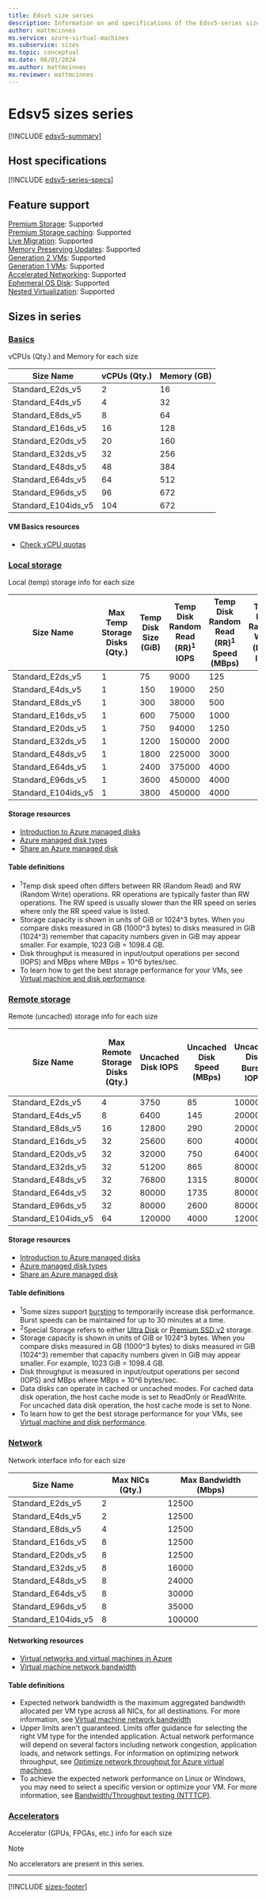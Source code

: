 ```yaml
---
title: Edsv5 size series
description: Information on and specifications of the Edsv5-series sizes
author: mattmcinnes
ms.service: azure-virtual-machines
ms.subservice: sizes
ms.topic: conceptual
ms.date: 08/01/2024
ms.author: mattmcinnes
ms.reviewer: mattmcinnes
---
```


# Edsv5 sizes series

[!INCLUDE [edsv5-summary](./includes/edsv5-series-summary.md)]

## Host specifications
[!INCLUDE [edsv5-series-specs](./includes/edsv5-series-specs.md)]

## Feature support
[Premium Storage](../../premium-storage-performance.md): Supported <br>[Premium Storage caching](../../premium-storage-performance.md): Supported <br>[Live Migration](../../maintenance-and-updates.md): Supported <br>[Memory Preserving Updates](../../maintenance-and-updates.md): Supported <br>[Generation 2 VMs](../../generation-2.md): Supported <br>[Generation 1 VMs](../../generation-2.md): Supported <br>[Accelerated Networking](/azure/virtual-network/create-vm-accelerated-networking-cli): Supported <br>[Ephemeral OS Disk](../../ephemeral-os-disks.md): Supported <br>[Nested Virtualization](/virtualization/hyper-v-on-windows/user-guide/nested-virtualization): Supported <br>

## Sizes in series

### [Basics](#tab/sizebasic)

vCPUs (Qty.) and Memory for each size

| Size Name | vCPUs (Qty.) | Memory (GB) |
| --- | --- | --- |
| Standard_E2ds_v5 | 2 | 16 |
| Standard_E4ds_v5 | 4 | 32 |
| Standard_E8ds_v5 | 8 | 64 |
| Standard_E16ds_v5 | 16 | 128 |
| Standard_E20ds_v5 | 20 | 160 |
| Standard_E32ds_v5 | 32 | 256 |
| Standard_E48ds_v5 | 48 | 384 |
| Standard_E64ds_v5 | 64 | 512 |
| Standard_E96ds_v5 | 96 | 672 |
| Standard_E104ids_v5 | 104 | 672 |

#### VM Basics resources
- [Check vCPU quotas](../../../virtual-machines/quotas.md)

### [Local storage](#tab/sizestoragelocal)

Local (temp) storage info for each size

| Size Name | Max Temp Storage Disks (Qty.) | Temp Disk Size (GiB) | Temp Disk Random Read (RR)<sup>1</sup> IOPS | Temp Disk Random Read (RR)<sup>1</sup> Speed (MBps) | Temp Disk Random Write (RW)<sup>1</sup> IOPS | Temp Disk Random Write (RW)<sup>1</sup> Speed (MBps) | Local-Special-Disk-Count | Local-Special-Disk-Size-GB | Local-Special-Disk-RR-IOPS | Local-Special-Disk-RR-MBps |
| --- | --- | --- | --- | --- | --- | --- | --- | --- | --- | --- |
| Standard_E2ds_v5 | 1 | 75 | 9000 | 125 |  |  |  |  |  |  |
| Standard_E4ds_v5 | 1 | 150 | 19000 | 250 |  |  |  |  |  |  |
| Standard_E8ds_v5 | 1 | 300 | 38000 | 500 |  |  |  |  |  |  |
| Standard_E16ds_v5 | 1 | 600 | 75000 | 1000 |  |  |  |  |  |  |
| Standard_E20ds_v5 | 1 | 750 | 94000 | 1250 |  |  |  |  |  |  |
| Standard_E32ds_v5 | 1 | 1200 | 150000 | 2000 |  |  |  |  |  |  |
| Standard_E48ds_v5 | 1 | 1800 | 225000 | 3000 |  |  |  |  |  |  |
| Standard_E64ds_v5 | 1 | 2400 | 375000 | 4000 |  |  |  |  |  |  |
| Standard_E96ds_v5 | 1 | 3600 | 450000 | 4000 |  |  |  |  |  |  |
| Standard_E104ids_v5 | 1 | 3800 | 450000 | 4000 |  |  |  |  |  |  |

#### Storage resources
- [Introduction to Azure managed disks](../../../virtual-machines/managed-disks-overview.md)
- [Azure managed disk types](../../../virtual-machines/disks-types.md)
- [Share an Azure managed disk](../../../virtual-machines/disks-shared.md)

#### Table definitions
- <sup>1</sup>Temp disk speed often differs between RR (Random Read) and RW (Random Write) operations. RR operations are typically faster than RW operations. The RW speed is usually slower than the RR speed on series where only the RR speed value is listed.
- Storage capacity is shown in units of GiB or 1024^3 bytes. When you compare disks measured in GB (1000^3 bytes) to disks measured in GiB (1024^3) remember that capacity numbers given in GiB may appear smaller. For example, 1023 GiB = 1098.4 GB.
- Disk throughput is measured in input/output operations per second (IOPS) and MBps where MBps = 10^6 bytes/sec.
- To learn how to get the best storage performance for your VMs, see [Virtual machine and disk performance](../../../virtual-machines/disks-performance.md).

### [Remote storage](#tab/sizestorageremote)

Remote (uncached) storage info for each size

| Size Name | Max Remote Storage Disks (Qty.) | Uncached Disk IOPS | Uncached Disk Speed (MBps) | Uncached Disk Burst<sup>1</sup> IOPS | Uncached Disk Burst<sup>1</sup> Speed (MBps) | Uncached Special<sup>2</sup> Disk IOPS | Uncached Special<sup>2</sup> Disk Speed (MBps) | Uncached Burst<sup>1</sup> Special<sup>2</sup> Disk IOPS | Uncached Burst<sup>1</sup> Special<sup>2</sup> Disk Speed (MBps) |
| --- | --- | --- | --- | --- | --- | --- | --- | --- | --- |
| Standard_E2ds_v5 | 4 | 3750 | 85 | 10000 | 1200 |  |  |  |  |
| Standard_E4ds_v5 | 8 | 6400 | 145 | 20000 | 1200 |  |  |  |  |
| Standard_E8ds_v5 | 16 | 12800 | 290 | 20000 | 1200 |  |  |  |  |
| Standard_E16ds_v5 | 32 | 25600 | 600 | 40000 | 1200 |  |  |  |  |
| Standard_E20ds_v5 | 32 | 32000 | 750 | 64000 | 1600 |  |  |  |  |
| Standard_E32ds_v5 | 32 | 51200 | 865 | 80000 | 2000 |  |  |  |  |
| Standard_E48ds_v5 | 32 | 76800 | 1315 | 80000 | 3000 |  |  |  |  |
| Standard_E64ds_v5 | 32 | 80000 | 1735 | 80000 | 3000 |  |  |  |  |
| Standard_E96ds_v5 | 32 | 80000 | 2600 | 80000 | 4000 |  |  |  |  |
| Standard_E104ids_v5 | 64 | 120000 | 4000 | 120000 | 4000 |  |  |  |  |

#### Storage resources
- [Introduction to Azure managed disks](../../../virtual-machines/managed-disks-overview.md)
- [Azure managed disk types](../../../virtual-machines/disks-types.md)
- [Share an Azure managed disk](../../../virtual-machines/disks-shared.md)

#### Table definitions
- <sup>1</sup>Some sizes support [bursting](../../disk-bursting.md) to temporarily increase disk performance. Burst speeds can be maintained for up to 30 minutes at a time.
- <sup>2</sup>Special Storage refers to either [Ultra Disk](../../../virtual-machines/disks-enable-ultra-ssd.md) or [Premium SSD v2](../../../virtual-machines/disks-deploy-premium-v2.md) storage.
- Storage capacity is shown in units of GiB or 1024^3 bytes. When you compare disks measured in GB (1000^3 bytes) to disks measured in GiB (1024^3) remember that capacity numbers given in GiB may appear smaller. For example, 1023 GiB = 1098.4 GB.
- Disk throughput is measured in input/output operations per second (IOPS) and MBps where MBps = 10^6 bytes/sec.
- Data disks can operate in cached or uncached modes. For cached data disk operation, the host cache mode is set to ReadOnly or ReadWrite. For uncached data disk operation, the host cache mode is set to None.
- To learn how to get the best storage performance for your VMs, see [Virtual machine and disk performance](../../../virtual-machines/disks-performance.md).


### [Network](#tab/sizenetwork)

Network interface info for each size

| Size Name | Max NICs (Qty.) | Max Bandwidth (Mbps) |
| --- | --- | --- |
| Standard_E2ds_v5 | 2 | 12500 |
| Standard_E4ds_v5 | 2 | 12500 |
| Standard_E8ds_v5 | 4 | 12500 |
| Standard_E16ds_v5 | 8 | 12500 |
| Standard_E20ds_v5 | 8 | 12500 |
| Standard_E32ds_v5 | 8 | 16000 |
| Standard_E48ds_v5 | 8 | 24000 |
| Standard_E64ds_v5 | 8 | 30000 |
| Standard_E96ds_v5 | 8 | 35000 |
| Standard_E104ids_v5 | 8 | 100000 |

#### Networking resources
- [Virtual networks and virtual machines in Azure](/azure/virtual-network/network-overview)
- [Virtual machine network bandwidth](/azure/virtual-network/virtual-machine-network-throughput)

#### Table definitions
- Expected network bandwidth is the maximum aggregated bandwidth allocated per VM type across all NICs, for all destinations. For more information, see [Virtual machine network bandwidth](/azure/virtual-network/virtual-machine-network-throughput)
- Upper limits aren't guaranteed. Limits offer guidance for selecting the right VM type for the intended application. Actual network performance will depend on several factors including network congestion, application loads, and network settings. For information on optimizing network throughput, see [Optimize network throughput for Azure virtual machines](/azure/virtual-network/virtual-network-optimize-network-bandwidth). 
-  To achieve the expected network performance on Linux or Windows, you may need to select a specific version or optimize your VM. For more information, see [Bandwidth/Throughput testing (NTTTCP)](/azure/virtual-network/virtual-network-bandwidth-testing).

### [Accelerators](#tab/sizeaccelerators)

Accelerator (GPUs, FPGAs, etc.) info for each size

> [!NOTE]
> No accelerators are present in this series.

---

[!INCLUDE [sizes-footer](../includes/sizes-footer.md)]
